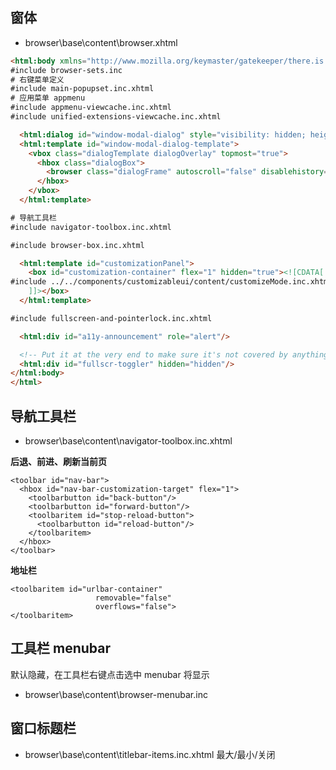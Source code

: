 ## 窗体
- browser\base\content\browser.xhtml

```html
<html:body xmlns="http://www.mozilla.org/keymaster/gatekeeper/there.is.only.xul">
#include browser-sets.inc
# 右键菜单定义
#include main-popupset.inc.xhtml
# 应用菜单 appmenu
#include appmenu-viewcache.inc.xhtml
#include unified-extensions-viewcache.inc.xhtml

  <html:dialog id="window-modal-dialog" style="visibility: hidden; height: 0; width: 0"/>
  <html:template id="window-modal-dialog-template">
    <vbox class="dialogTemplate dialogOverlay" topmost="true">
      <hbox class="dialogBox">
        <browser class="dialogFrame" autoscroll="false" disablehistory="true"/>
      </hbox>
    </vbox>
  </html:template>

# 导航工具栏
#include navigator-toolbox.inc.xhtml

#include browser-box.inc.xhtml

  <html:template id="customizationPanel">
    <box id="customization-container" flex="1" hidden="true"><![CDATA[
#include ../../components/customizableui/content/customizeMode.inc.xhtml
    ]]></box>
  </html:template>

#include fullscreen-and-pointerlock.inc.xhtml

  <html:div id="a11y-announcement" role="alert"/>

  <!-- Put it at the very end to make sure it's not covered by anything. -->
  <html:div id="fullscr-toggler" hidden="hidden"/>
</html:body>
</html>
```

## 导航工具栏
- browser\base\content\navigator-toolbox.inc.xhtml

**后退、前进、刷新当前页**
```xhtml
<toolbar id="nav-bar">
  <hbox id="nav-bar-customization-target" flex="1">
    <toolbarbutton id="back-button"/>
    <toolbarbutton id="forward-button"/>
    <toolbaritem id="stop-reload-button">
      <toolbarbutton id="reload-button"/>
    </toolbaritem>
  </hbox>
</toolbar>
```
**地址栏**
```xhtml
<toolbaritem id="urlbar-container"
                   removable="false"
                   overflows="false">
</toolbaritem>
```
## 工具栏 menubar
默认隐藏，在工具栏右键点击选中 menubar 将显示
- browser\base\content\browser-menubar.inc

## 窗口标题栏
- browser\base\content\titlebar-items.inc.xhtml
最大/最小/关闭
